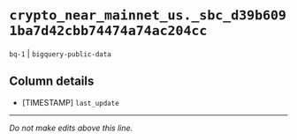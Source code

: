 # `crypto_near_mainnet_us._sbc_d39b6091ba7d42cbb74474a74ac204cc`
`bq-1` | `bigquery-public-data`

## Column details
* [TIMESTAMP] `last_update`

-------------------------------------------------------------------------------
*Do not make edits above this line.*
